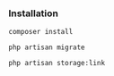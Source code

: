 ### Installation


```
composer install
```

```
php artisan migrate

php artisan storage:link
```

